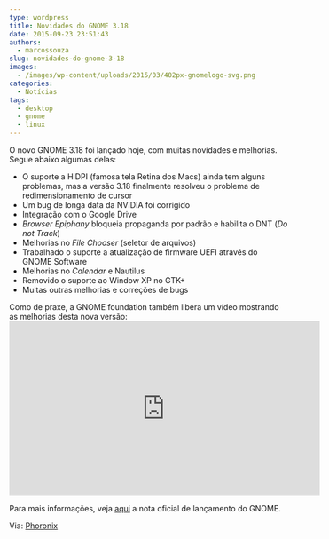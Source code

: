 ```yaml
---
type: wordpress
title: Novidades do GNOME 3.18
date: 2015-09-23 23:51:43
authors:
  - marcossouza
slug: novidades-do-gnome-3-18
images:
  - /images/wp-content/uploads/2015/03/402px-gnomelogo-svg.png
categories:
  - Notícias
tags:
  - desktop
  - gnome
  - linux
---
```


O novo GNOME 3.18 foi lançado hoje, com muitas novidades e melhorias. Segue abaixo algumas delas:
<ul>
	<li>O suporte a HiDPI (famosa tela Retina dos Macs) ainda tem alguns problemas, mas a versão 3.18 finalmente resolveu o problema de redimensionamento de cursor</li>
	<li>Um bug de longa data da NVIDIA foi corrigido</li>
	<li>Integração com o Google Drive</li>
	<li><em>Browser Epiphany</em> bloqueia propaganda por padrão e habilita o DNT (<em>Do not Track</em>)</li>
	<li>Melhorias no <em>File Chooser</em> (seletor de arquivos)</li>
	<li>Trabalhado o suporte a atualização de firmware UEFI através do GNOME Software</li>
	<li>Melhorias no <em>Calendar</em> e Nautilus</li>
	<li>Removido o suporte ao Window XP no GTK+</li>
	<li>Muitas outras melhorias e correções de bugs</li>
</ul>
Como de praxe, a GNOME foundation também libera um vídeo mostrando as melhorias desta nova versão:

<!--more-->

<iframe width="560" height="315" src="https://www.youtube.com/watch?v=xu0VSKvfNEI" frameborder="0" allowfullscreen></iframe>

Para mais informações, veja <a href="https://help.gnome.org/misc/release-notes/3.18/" target="_blank">aqui</a> a nota oficial de lançamento do GNOME.

Via: <a href="http://www.phoronix.com/scan.php?page=news_item&amp;px=GNOME-3.18-Features" target="_blank">Phoronix</a>
